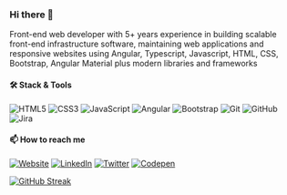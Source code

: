 ### Hi there 👋

Front-end web developer with 5+ years experience in  building scalable front-end infrastructure software, maintaining web applications and responsive websites using Angular, Typescript, Javascript, HTML, CSS, Bootstrap, Angular Material plus modern libraries
and frameworks



#### :hammer_and_wrench: Stack & Tools

![HTML5](https://img.shields.io/badge/HTML5-05122A.svg?style=flat&logo=html5)
![CSS3](https://img.shields.io/badge/CSS3-05122A.svg?style=flat&logo=css3)
![JavaScript](https://img.shields.io/badge/JavaScript-05122A.svg?style=flat&logo=javascript)
![Angular](https://img.shields.io/badge/Angular-05122A.svg?style=flat&logo=angular)
![Bootstrap](https://img.shields.io/badge/Bootstrap-05122A.svg?style=flat&logo=bootstrap)
![Git](https://img.shields.io/badge/Git-05122A.svg?style=flat&logo=git)
![GitHub](https://img.shields.io/badge/GitHub-05122A.svg?style=flat&logo=github)
![Jira](https://img.shields.io/badge/Jira-05122A.svg?style=flat&logo=jira)


#### 📫 How to reach me

[![Website](https://img.shields.io/badge/Website-E96479.svg?&style=flat-square&logo=website&logoColor=white)](https://nikhilrajnair.github.io/portfolio)
[![LinkedIn](https://img.shields.io/badge/LinkedIn-0077B5.svg?&style=flat-square&logo=linkedin&logoColor=white)](https://www.linkedin.com/in/nikhilrajnair)
[![Twitter](https://img.shields.io/badge/Twitter-1C9CEA.svg?&style=flat-square&logo=twitter&logoColor=white)](https://twitter.com/nikhilraj_a)
[![Codepen](https://img.shields.io/badge/Codepen.io-1C9CEA.svg?&style=flat-square&logo=codepen&logoColor=white)](https://codepen.io/nikhilrajnair)

[![GitHub Streak](https://streak-stats.demolab.com?user=nikhilrajnair&theme=github-dark)](https://git.io/streak-stats)


<!--
**nikhilrajnair/nikhilrajnair** is a ✨ _special_ ✨ repository because its `README.md` (this file) appears on your GitHub profile.

Here are some ideas to get you started:

- 🔭 I’m currently working on ...
- 🌱 I’m currently learning ...
- 👯 I’m looking to collaborate on ...
- 🤔 I’m looking for help with ...
- 💬 Ask me about ...
- 📫 How to reach me: ...
- 😄 Pronouns: ...
- ⚡ Fun fact: ...
-->
